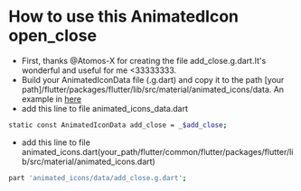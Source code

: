 # How to use this AnimatedIcon open_close
- First, thanks @Atomos-X for creating the file add_close.g.dart.It's wonderful and useful for me <33333333.
- Build your AnimatedIconData file (.g.dart) and copy it to the path [your path]/flutter/packages/flutter/lib/src/material/animated_icons/data. An example in [here](https://github.com/Atomos-X/Flutter_Animated_Icon_Data/blob/master/src/add_close.g.dart)
- add this line to file animated_icons_data.dart
```sh
static const AnimatedIconData add_close = _$add_close; 
```
- add this line to file animated_icons.dart(your_path/flutter/common/flutter/packages/flutter/lib/src/material/animated_icons.dart)
```sh
part 'animated_icons/data/add_close.g.dart';
```
